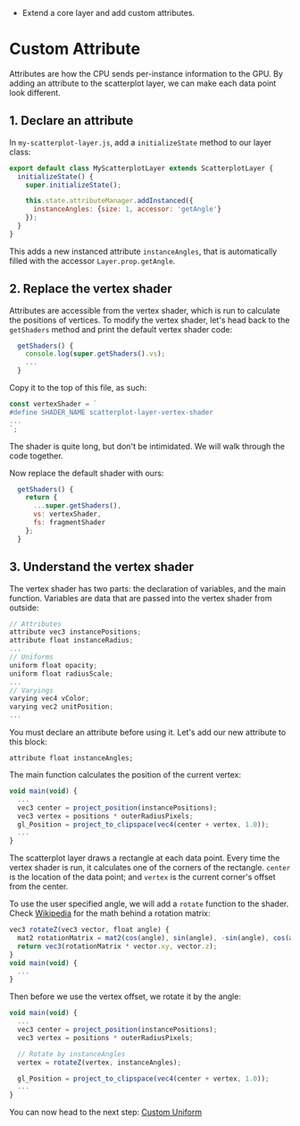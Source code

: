 <!-- INJECT:"CustomAttribute" heading -->

<ul class='insert learning-objectives'>
<li>Extend a core layer and add custom attributes.</li>
</ul>

# Custom Attribute

Attributes are how the CPU sends per-instance information to the GPU. By adding an attribute to the scatterplot layer, we can make each data point look different.

## 1. Declare an attribute

In `my-scatterplot-layer.js`, add a `initializeState` method to our layer class:

```js
export default class MyScatterplotLayer extends ScatterplotLayer {
  initializeState() {
    super.initializeState();

    this.state.attributeManager.addInstanced({
      instanceAngles: {size: 1, accessor: 'getAngle'}
    });
  }
}
```
This adds a new instanced attribute `instanceAngles`, that is automatically filled with the accessor `Layer.prop.getAngle`.

## 2. Replace the vertex shader

Attributes are accessible from the vertex shader, which is run to calculate the positions of vertices. To modify the vertex shader, let's head back to the `getShaders` method and print the default vertex shader code:

```js
  getShaders() {
    console.log(super.getShaders().vs);
    ...
  }
```

Copy it to the top of this file, as such:

```js
const vertexShader = `
#define SHADER_NAME scatterplot-layer-vertex-shader
...
`;
```

The shader is quite long, but don't be intimidated. We will walk through the code together.

Now replace the default shader with ours:
```js
  getShaders() {
    return {
      ...super.getShaders(),
      vs: vertexShader,
      fs: fragmentShader
    };
  }
```

## 3. Understand the vertex shader

The vertex shader has two parts: the declaration of variables, and the main function. Variables are data that are passed into the vertex shader from outside:

```js
// Attributes
attribute vec3 instancePositions;
attribute float instanceRadius;
...
// Uniforms
uniform float opacity;
uniform float radiusScale;
...
// Varyings
varying vec4 vColor;
varying vec2 unitPosition;
...
```

You must declare an attribute before using it. Let's add our new attribute to this block:
```
attribute float instanceAngles;
```

The main function calculates the position of the current vertex:
```js
void main(void) {
  ...
  vec3 center = project_position(instancePositions);
  vec3 vertex = positions * outerRadiusPixels;
  gl_Position = project_to_clipspace(vec4(center + vertex, 1.0));
  ...
}
```

The scatterplot layer draws a rectangle at each data point. Every time the vertex shader is run, it calculates one of the corners of the rectangle. `center` is the location of the data point; and `vertex` is the current corner's offset from the center.

To use the user specified angle, we will add a `rotate` function to the shader. Check [Wikipedia](https://en.wikipedia.org/wiki/Rotation_matrix) for the math behind a rotation matrix:

```js
vec3 rotateZ(vec3 vector, float angle) {
  mat2 rotationMatrix = mat2(cos(angle), sin(angle), -sin(angle), cos(angle));
  return vec3(rotationMatrix * vector.xy, vector.z);
}
void main(void) {
  ...
}
```

Then before we use the vertex offset, we rotate it by the angle:
```js
void main(void) {
  ...
  vec3 center = project_position(instancePositions);
  vec3 vertex = positions * outerRadiusPixels;

  // Rotate by instanceAngles
  vertex = rotateZ(vertex, instanceAngles);

  gl_Position = project_to_clipspace(vec4(center + vertex, 1.0));
  ...
}
```


You can now head to the next step:
[Custom Uniform](#/custom-layers/5-custom-uniform)
